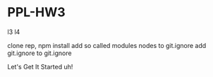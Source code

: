 # PPL-HW3
l3 l4

clone rep,
npm install
add so called modules nodes to git.ignore
add git.ignore to git.ignore

Let's Get It Started uh!
